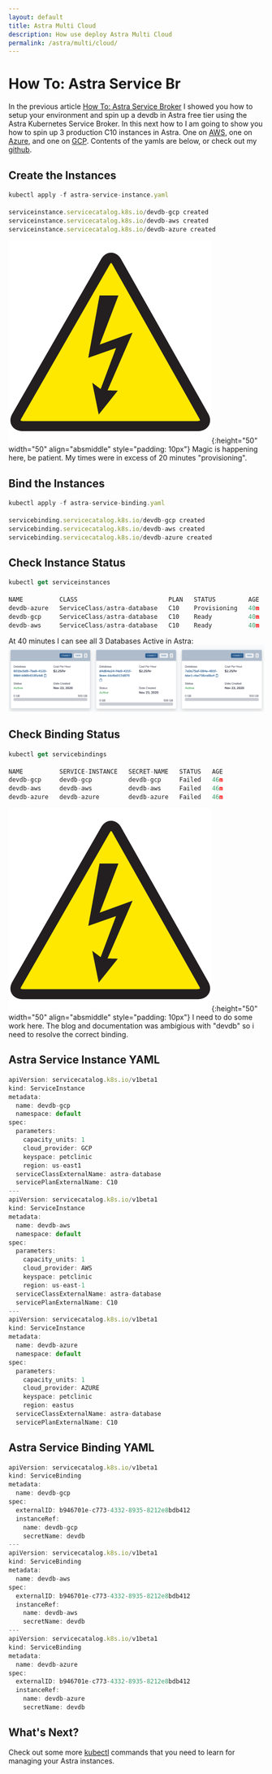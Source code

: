 ```yaml
---
layout: default
title: Astra Multi Cloud
description: How use deploy Astra Multi Cloud
permalink: /astra/multi/cloud/
---
```


# How To: Astra Service Br
In the previous article [How To: Astra Service Broker](/astra/service/broker/) I showed you how to setup your environment and spin up a devdb in Astra free tier using the Astra Kubernetes Service Broker.  In this next how to I am going to show you how to spin up 3 production C10 instances in Astra.  One on [AWS](https://aws.amazon.com/), one on [Azure](https://azure.microsoft.com/), and one on [GCP](https://console.cloud.google.com).  Contents of the yamls are below, or check out my [github](https://github.com/ds-steven-matison/astra-service-broker-demo).

## Create the Instances
```js
kubectl apply -f astra-service-instance.yaml

serviceinstance.servicecatalog.k8s.io/devdb-gcp created
serviceinstance.servicecatalog.k8s.io/devdb-aws created
serviceinstance.servicecatalog.k8s.io/devdb-azure created
```
![WARNING](/assets/images/warning.png){:height="50" width="50" align="absmiddle" style="padding: 10px"} Magic is happening here, be patient.  My times were in excess of 20 minutes "provisioning".

## Bind the Instances

```js
kubectl apply -f astra-service-binding.yaml

servicebinding.servicecatalog.k8s.io/devdb-gcp created
servicebinding.servicecatalog.k8s.io/devdb-aws created
servicebinding.servicecatalog.k8s.io/devdb-azure created
```

## Check Instance Status

```js
kubectl get serviceinstances

NAME          CLASS                         PLAN   STATUS         AGE
devdb-azure   ServiceClass/astra-database   C10    Provisioning   40m
devdb-gcp     ServiceClass/astra-database   C10    Ready          40m
devdb-aws     ServiceClass/astra-database   C10    Ready          40m
```

At 40 minutes I can see all 3 Databases Active in Astra:
![Astra Multi Cloud](/assets/images/astra-multi-cloud-deployed.png)

## Check Binding Status

```js
kubectl get servicebindings                    

NAME          SERVICE-INSTANCE   SECRET-NAME   STATUS   AGE
devdb-gcp     devdb-gcp          devdb-gcp     Failed   46m
devdb-aws     devdb-aws          devdb-aws     Failed   46m
devdb-azure   devdb-azure        devdb-azure   Failed   46m
```
![WARNING](/assets/images/warning.png){:height="50" width="50" align="absmiddle" style="padding: 10px"} I need to do some work here.  The blog and documentation was ambigious with "devdb" so i need to resolve the correct binding.

## Astra Service Instance YAML

```js
apiVersion: servicecatalog.k8s.io/v1beta1
kind: ServiceInstance
metadata:
  name: devdb-gcp
  namespace: default
spec:
  parameters:
    capacity_units: 1
    cloud_provider: GCP
    keyspace: petclinic
    region: us-east1
  serviceClassExternalName: astra-database
  servicePlanExternalName: C10
---
apiVersion: servicecatalog.k8s.io/v1beta1
kind: ServiceInstance
metadata:
  name: devdb-aws
  namespace: default
spec:
  parameters:
    capacity_units: 1
    cloud_provider: AWS
    keyspace: petclinic
    region: us-east-1
  serviceClassExternalName: astra-database
  servicePlanExternalName: C10
---
apiVersion: servicecatalog.k8s.io/v1beta1
kind: ServiceInstance
metadata:
  name: devdb-azure
  namespace: default
spec:
  parameters:
    capacity_units: 1
    cloud_provider: AZURE
    keyspace: petclinic
    region: eastus
  serviceClassExternalName: astra-database
  servicePlanExternalName: C10

```

## Astra Service Binding YAML

```js
apiVersion: servicecatalog.k8s.io/v1beta1
kind: ServiceBinding
metadata:
  name: devdb-gcp
spec:
  externalID: b946701e-c773-4332-8935-8212e8bdb412
  instanceRef:
    name: devdb-gcp
    secretName: devdb
---
apiVersion: servicecatalog.k8s.io/v1beta1
kind: ServiceBinding
metadata:
  name: devdb-aws
spec:
  externalID: b946701e-c773-4332-8935-8212e8bdb412
  instanceRef:
    name: devdb-aws
    secretName: devdb
---
apiVersion: servicecatalog.k8s.io/v1beta1
kind: ServiceBinding
metadata:
  name: devdb-azure
spec:
  externalID: b946701e-c773-4332-8935-8212e8bdb412
  instanceRef:
    name: devdb-azure
    secretName: devdb
```
## What's Next?

Check out some more [kubectl](/kubectl/) commands that you need to learn for managing your Astra instances.
